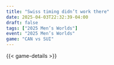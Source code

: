 ```yaml
---
title: "Swiss timing didn’t work there"
date: 2025-04-03T22:32:39-04:00
draft: false
tags: ["2025 Men’s Worlds"]
event: "2025 Men’s Worlds"
game: "CAN vs SUI"
---
```

{{< game-details >}}
<!--more-->

